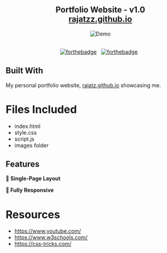 <h2 align="center">
  Portfolio Website - v1.0<br/>
  <a href="http://rajatzz.github.io" target="_blank">rajatzz.github.io</a>
</h2>
<div align="center">
  <img alt="Demo" src="" />
</div>

<br/>

<center>

[![forthebadge](https://forthebadge.com/images/badges/built-with-love.svg)](https://forthebadge.com) &nbsp;
[![forthebadge](https://forthebadge.com/images/badges/open-source.svg)](https://forthebadge.com) &nbsp;
</center>

## Built With

My personal portfolio website, <a href="http://rajatzz.github.io/" target="_blank">rajatz.github.io</a> showcasing me.<br/>

# Files Included

* index.html
* style.css 
* script.js
* images folder

## Features

**📃 Single-Page Layout**

**📱 Fully Responsive**

# Resources
 * <https://www.youtube.com/>
 * <https://www.w3schools.com/>
 * <https://css-tricks.com/>
